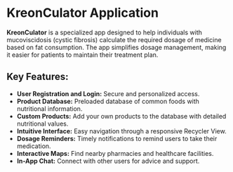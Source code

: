 # KreonCulator Application

**KreonCulator** is a specialized app designed to help individuals with mucoviscidosis (cystic fibrosis) calculate the required dosage of medicine based on fat consumption. The app simplifies dosage management, making it easier for patients to maintain their treatment plan.

## Key Features:
- **User Registration and Login:** Secure and personalized access.
- **Product Database:** Preloaded database of common foods with nutritional information.
- **Custom Products:** Add your own products to the database with detailed nutritional values.
- **Intuitive Interface:** Easy navigation through a responsive Recycler View.
- **Dosage Reminders:** Timely notifications to remind users to take their medication.
- **Interactive Maps:** Find nearby pharmacies and healthcare facilities.
- **In-App Chat:** Connect with other users for advice and support.
